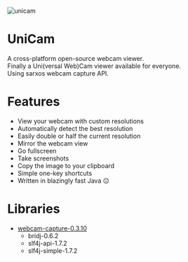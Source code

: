 ![unicam](https://cloud.githubusercontent.com/assets/1696674/13898812/8d1f1e4a-edde-11e5-9805-9f66db472d93.png)
# UniCam
A cross-platform open-source webcam viewer.  
Finally a Uni(versal Web)Cam viewer available for everyone.  
Using sarxos webcam capture API.
# Features
* View your webcam with custom resolutions
* Automatically detect the best resolution
* Easily double or half the current resolution
* Mirror the webcam view
* Go fullscreen
* Take screenshots
* Copy the image to your clipboard
* Simple one-key shortcuts
* Written in blazingly fast Java :neutral_face:

# Libraries
* [webcam-capture-0.3.10](https://github.com/sarxos/webcam-capture "Github")
  * bridj-0.6.2
  * slf4j-api-1.7.2
  * slf4j-simple-1.7.2
